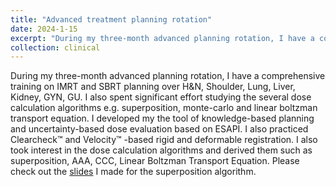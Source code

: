```yaml
---
title: "Advanced treatment planning rotation"
date: 2024-1-15
excerpt: "During my three-month advanced planning rotation, I have a comprehensive training on IMRT and SBRT planning over H&N, Shoulder, Lung, Liver, Kidney, GYN, GU. I also spent significant effort studying the several dose calculation algorithms e.g. superposition, monte-carlo and linear boltzman transport equation. I developed my the tool of knowledge-based planning and uncertainty-based dose evaluation based on ESAPI. I also practiced Clearcheck™ and Velocity™ -based rigid and deformable registration. I also took interest in the dose calculation algorithms and derived them such as superposition, AAA, CCC, Linear Boltzman Transport Equation. Please check out the slides(/files/Superposition.pdf) I made for the superposition algorithm."
collection: clinical
---
```


During my three-month advanced planning rotation, I have a comprehensive training on IMRT and SBRT planning over H&N, Shoulder, Lung, Liver, Kidney, GYN, GU. I also spent significant effort studying the several dose calculation algorithms e.g. superposition, monte-carlo and linear boltzman transport equation. I developed my the tool of knowledge-based planning and uncertainty-based dose evaluation based on ESAPI. I also practiced Clearcheck™ and Velocity™ -based rigid and deformable registration. I also took interest in the dose calculation algorithms and derived them such as superposition, AAA, CCC, Linear Boltzman Transport Equation. Please check out the [slides](/files/Superposition.pdf) I made for the superposition algorithm.